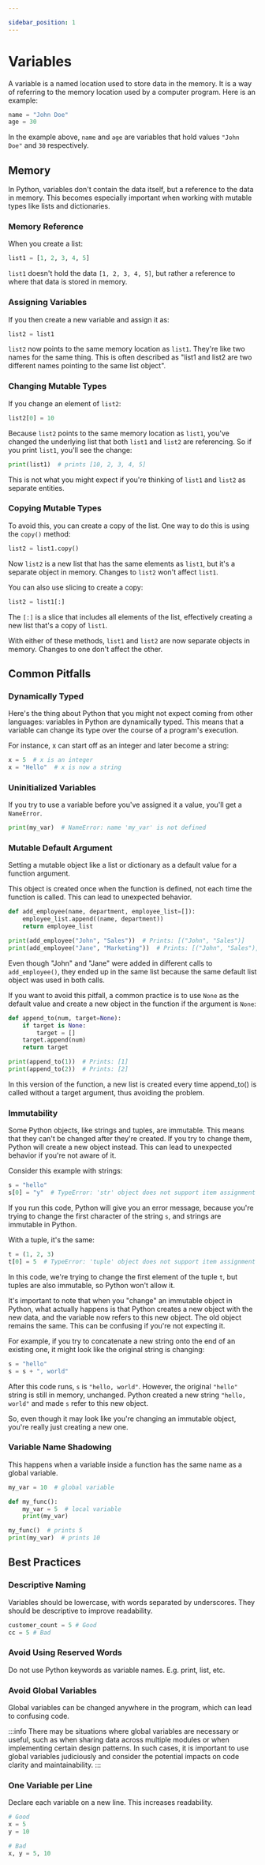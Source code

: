 ```yaml
---

sidebar_position: 1
---
```


# Variables

A variable is a named location used to store data in the memory. It is a way of referring to the memory location used by a computer program. Here is an example:

```python title="main.py"
name = "John Doe"
age = 30
```

In the example above, `name` and `age` are variables that hold values `"John Doe"` and `30` respectively.

## Memory

In Python, variables don't contain the data itself, but a reference to the data in memory. This becomes especially important when working with mutable types like lists and dictionaries.

### Memory Reference

   When you create a list:

   ```python
   list1 = [1, 2, 3, 4, 5]
   ```

   `list1` doesn't hold the data `[1, 2, 3, 4, 5]`, but rather a reference to where that data is stored in memory.

### Assigning Variables

   If you then create a new variable and assign it as:

   ```python
   list2 = list1
   ```

   `list2` now points to the same memory location as `list1`. They're like two names for the same thing. This is often described as "list1 and list2 are two different names pointing to the same list object".

### Changing Mutable Types

   If you change an element of `list2`:

   ```python
   list2[0] = 10
   ```

   Because `list2` points to the same memory location as `list1`, you've changed the underlying list that both `list1` and `list2` are referencing. So if you print `list1`, you'll see the change:

   ```python
   print(list1)  # prints [10, 2, 3, 4, 5]
   ```

   This is not what you might expect if you're thinking of `list1` and `list2` as separate entities.

### Copying Mutable Types

   To avoid this, you can create a copy of the list. One way to do this is using the `copy()` method:

   ```python
   list2 = list1.copy()
   ```

   Now `list2` is a new list that has the same elements as `list1`, but it's a separate object in memory. Changes to `list2` won't affect `list1`.

   You can also use slicing to create a copy:

   ```python
   list2 = list1[:]
   ```

   The `[:]` is a slice that includes all elements of the list, effectively creating a new list that's a copy of `list1`.

   With either of these methods, `list1` and `list2` are now separate objects in memory. Changes to one don't affect the other.

## Common Pitfalls

### Dynamically Typed

Here's the thing about Python that you might not expect coming from other languages: variables in Python are dynamically typed. This means that a variable can change its type over the course of a program's execution.

For instance, x can start off as an integer and later become a string:

```python title="main.py"
x = 5  # x is an integer
x = "Hello"  # x is now a string
```

### Uninitialized Variables

If you try to use a variable before you've assigned it a value, you'll get a `NameError`.

```python title="main.py"
print(my_var)  # NameError: name 'my_var' is not defined
```

### Mutable Default Argument

Setting a mutable object like a list or dictionary as a default value for a function argument.

This object is created once when the function is defined, not each time the function is called. This can lead to unexpected behavior.

```python title="main.py"
def add_employee(name, department, employee_list=[]):
    employee_list.append((name, department))
    return employee_list

print(add_employee("John", "Sales"))  # Prints: [("John", "Sales")]
print(add_employee("Jane", "Marketing"))  # Prints: [("John", "Sales"), ("Jane", "Marketing")]

```

Even though "John" and "Jane" were added in different calls to `add_employee()`, they ended up in the same list because the same default list object was used in both calls.

If you want to avoid this pitfall, a common practice is to use `None` as the default value and create a new object in the function if the argument is `None`:

```python title="main.py"
def append_to(num, target=None):
    if target is None:
        target = []
    target.append(num)
    return target

print(append_to(1))  # Prints: [1]
print(append_to(2))  # Prints: [2]

```

In this version of the function, a new list is created every time append_to() is called without a target argument, thus avoiding the problem.

### Immutability

Some Python objects, like strings and tuples, are immutable. This means that they can't be changed after they're created. If you try to change them, Python will create a new object instead. This can lead to unexpected behavior if you're not aware of it.

Consider this example with strings:

```python title="main.py"
s = "hello"
s[0] = "y"  # TypeError: 'str' object does not support item assignment

```

If you run this code, Python will give you an error message, because you're trying to change the first character of the string `s`, and strings are immutable in Python.

With a tuple, it's the same:

```python title="main.py"
t = (1, 2, 3)
t[0] = 5  # TypeError: 'tuple' object does not support item assignment

```

In this code, we're trying to change the first element of the tuple `t`, but tuples are also immutable, so Python won't allow it.

It's important to note that when you "change" an immutable object in Python, what actually happens is that Python creates a new object with the new data, and the variable now refers to this new object. The old object remains the same. This can be confusing if you're not expecting it.

For example, if you try to concatenate a new string onto the end of an existing one, it might look like the original string is changing:

```python title="main.py"
s = "hello"
s = s + ", world"

```

After this code runs, `s` is `"hello, world"`. However, the original `"hello"` string is still in memory, unchanged. Python created a new string `"hello, world"` and made `s` refer to this new object.

So, even though it may look like you're changing an immutable object, you're really just creating a new one.

### Variable Name Shadowing

This happens when a variable inside a function has the same name as a global variable.

```python title="main.py"
my_var = 10  # global variable

def my_func():
    my_var = 5  # local variable
    print(my_var)

my_func()  # prints 5
print(my_var)  # prints 10
```

## Best Practices

### Descriptive Naming

Variables should be lowercase, with words separated by underscores. They should be descriptive to improve readability.

```python title="main.py"
customer_count = 5 # Good
cc = 5 # Bad
```

### Avoid Using Reserved Words

Do not use Python keywords as variable names. E.g. print, list, etc.

### Avoid Global Variables

Global variables can be changed anywhere in the program, which can lead to confusing code.

:::info
There may be situations where global variables are necessary or useful, such as when sharing data across multiple modules or when implementing certain design patterns. In such cases, it is important to use global variables judiciously and consider the potential impacts on code clarity and maintainability.
:::

### One Variable per Line

Declare each variable on a new line. This increases readability.

```python title="main.py"
# Good
x = 5 
y = 10 

# Bad
x, y = 5, 10
```
